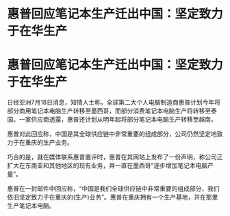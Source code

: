 # 惠普回应笔记本生产迁出中国：坚定致力于在华生产

# 惠普回应笔记本生产迁出中国：坚定致力于在华生产

日经亚洲7月18日消息，知情人士称，全球第二大个人电脑制造商惠普计划今年将部分商用笔记本电脑生产转移至墨西哥，而部分消费笔记本电脑生产将转移至泰国。一家供应商透露，惠普还计划从明年起将部分笔记本电脑生产转移至越南。

惠普对此回应称，中国是其全球供应链中非常重要的组成部分，公司仍然坚定地致力于在重庆的生产业务。

巧合的是，就在媒体联系惠普置评时，惠普在其网站上发布了一份声明，称公司正扩大在东南亚和其他地区的现有业务，并一直在墨西哥“逐步增加笔记本电脑产量”。

惠普在一封邮件中回应称，“中国是我们全球供应链中非常重要的组成部分，我们依旧坚定致力于在重庆的(生产)业务”。惠普在重庆拥有一个生产基地，并在那里生产笔记本电脑。

